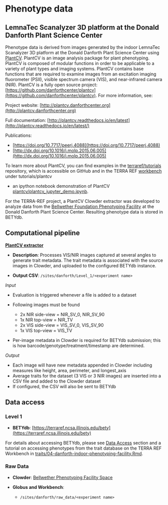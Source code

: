 # Phenotype data

## LemnaTec Scanalyzer 3D platform at the Donald Danforth Plant Science Center

Phenotype data is derived from images generated by the indoor LemnaTec Scanalyzer 3D platform at the Donald Danforth Plant Science Center using [PlantCV](http://plantcv.danforthcenter.org).  PlantCV is an image analysis package for plant phenotyping. PlantCV is composed of modular functions in order to be applicable to a variety of plant types and imaging systems. PlantCV contains base functions that are required to examine images from an excitation imaging fluorometer (PSII), visible spectrum camera (VIS), and near-infrared camera (NIR). PlantCV is a fully open source project: [https://github.com/danforthcenter/plantcv](https://github.com/danforthcenter/plantcv). For more information, see:

Project website: [http://plantcv.danforthcenter.org](http://plantcv.danforthcenter.org)

Full documentation: [http://plantcv.readthedocs.io/en/latest](http://plantcv.readthedocs.io/en/latest/)

Publications:

* [https://doi.org/10.7717/peerj.4088](https://doi.org/10.7717/peerj.4088)
* [http://dx.doi.org/10.1016/j.molp.2015.06.005](http://dx.doi.org/10.1016/j.molp.2015.06.005)

To learn more about PlantCV, you can find examples in the [terraref/tutorials](https://github.com/terraref/tutorials) repository, which is accessible on GitHub and in the TERRA REF [workbench](https://www.workbench.terraref.org) under tutorials/plantcv
* an ipython notebook demonstration of PlantCV   [plantcv/plantcv_jupyter_demo.ipynb](https://github.com/terraref/computing-pipeline/blob/master/plantcv/00-clowder-plantcv.ipynb).

For the TERRA-REF project, a PlantCV Clowder extractor was developed to analyze data from the [Bellwether Foundation Phenotyping Facility](http://www.danforthcenter.org/scientists-research/core-technologies/phenotyping) at the Donald Danforth Plant Science Center. Resulting phenotype data is stored in BETYdb.


## Computational pipeline

**[PlantCV extractor](https://github.com/terraref/extractors-lemnatec-indoor)**

* **Description**: Processes VIS/NIR images captured at several angles to generate trait metadata. The trait metadata is associated with the source images in Clowder, and uploaded to the configured BETYdb instance.

* **Output CSV**: `/sites/danforth/Level_1/<experiment name>`


_Input_

* Evaluation is triggered whenever a file is added to a dataset
* Following images must be found
  * 2x NIR side-view = NIR_SV_0, NIR_SV_90
  * 1x NIR top-view = NIR_TV
  * 2x VIS side-view = VIS_SV_0, VIS_SV_90
  * 1x VIS top-view = VIS_TV

* Per-image metadata in Clowder is required for BETYdb submission; this is how barcode/genotype/treatment/timestamp are determined.

_Output_

* Each image will have new metadata appended in Clowder including measures like height, area, perimeter, and longest_axis
* Average traits for the dataset (3 VIS or 3 NIR images) are inserted into a CSV file and added to the Clowder dataset
* If configured, the CSV will also be sent to BETYdb

## **Data access**

### Level 1

* **BETYdb**: [https://terraref.ncsa.illinois.edu/bety](https://terraref.ncsa.illinois.edu/bety)


For details about accessing BETYdb, please see [Data Access](../user/how-to-access-data.md) section and a tutorial on accessing phenotypes from the trait database on the TERRA REF Workbench in [traits/04-danforth-indoor-phenotyping-facility.Rmd](https://github.com/terraref/computing-pipeline/blob/master/traits/04-danforth-indoor-phenotyping-facility.Rmd).

### Raw Data

* **Clowder**: [Bellwether Phenotyping Facility Space](https://terraref.ncsa.illinois.edu/clowder/spaces/571fbfefe4b032ce83d96006)

* **Globus and Workbench**: 
  * `/sites/danforth/raw_data/<experiment name>`
